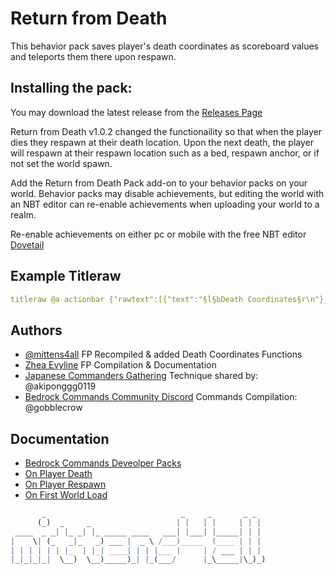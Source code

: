 # Return from Death

This behavior pack saves player's death coordinates as scoreboard values and teleports them there upon respawn.

## Installing the pack:

You may download the latest release from the [Releases Page](https://github.com/mittens4all/Return-from-Death/releases)

Return from Death v1.0.2 changed the functionaility so that when the player dies they respawn at their death location. Upon the next death, the player will respawn at their respawn location such as a bed, respawn anchor, or if not set the world spawn.

Add the Return from Death Pack add-on to your behavior packs on your world. Behavior packs may disable achievements, but editing the world with an NBT editor can re-enable achievements when uploading your world to a realm.

Re-enable achievements on either pc or mobile with the free NBT editor [Dovetail](https://github.com/Offroaders123/Dovetail)

## Example Titleraw

```yaml
titleraw @a actionbar {"rawtext":[{"text":"§l§bDeath Coordinates§r\n"}, {"text":"§l§6X§r: "}, {"score":{"name":"*","objective":"mit:x.death"}}, {"text":" §l§6Y§r: "}, {"score":{"name":"*","objective":"mit:y.death"}}, {"text":" §l§6Z§r: "}, {"score":{"name":"*","objective":"mit:z.death"}}, {"translate":"\nDeath Dimension: %%%%s","with":{"rawtext":[{"score":{"name":"*","objective":"mit:dimension"}}, {"text":"§l§6No Deaths§r"}, {"text":"§l§2Overworld§r"}, {"text":"§l§4Nether§r"}, {"text":"§l§5The End§r"}]}}, {"text":"\nAlive: "}, {"score":{"name":"*", "objective":"mit:alive"}}, {"text":"\nRespawn: "}, {"score":{"name":"*", "objective":"mit:respawn"}}, {"text":"\nRevive: "}, {"score":{"name":"*", "objective":"mit:revive"}}, {"text":"\nDeaths: "}, {"score":{"name":"*", "objective":"mit:deaths"}}, {"text":"\nPlayer ID: "}, {"score":{"name":"*", "objective":"mit:id"}}]}
```

## Authors

- [@mittens4all](https://www.github.com/mittens4all) FP Recompiled & added Death Coordinates Functions
- [Zhea Evyline](https://github.com/zheaEvyline/) FP Compilation & Documentation
- [Japanese Commanders Gathering](https://discord.gg/xFZH6QJfSB) Technique shared by: @akiponggg0119
- [Bedrock Commands Community Discord](https://discord.gg/SYstTYx5G5) Commands Compilation: @gobblecrow

## Documentation

- [Bedrock Commands Deveolper Packs](https://github.com/BedrockCommands/developer-packs/wiki/coordinate-to-scores)
- [On Player Death](https://wiki.bedrock.dev/commands/on-player-death.html)
- [On Player Respawn](https://wiki.bedrock.dev/commands/on-player-respawn)
- [On First World Load](https://wiki.bedrock.dev/commands/on-first-world-load)

```js
       _                              _     _       _ _  
      (_)  _     _                   | |   | |     | | | 
 ____  _ _| |_ _| |_ _____ ____   ___| |___| |_____| | | 
|    \| (_   _|_   _) ___ |  _ \ /___)_____  (____ | | | 
| | | | | | |_  | |_| ____| | | |___ |     | / ___ | | | 
|_|_|_|_|  \__)  \__)_____)_| |_(___/      |_\_____|\_)_)
                                                         
```